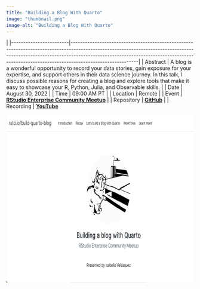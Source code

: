 ```yaml
---
title: "Building a Blog With Quarto"
image: "thumbnail.png"
image-alt: "Building a Blog With Quarto"
---
```


|
|------------------------|----------------------------------------------------------------------------------------------------------------------------------------------------------------------------------------------------------------------------------------------------------------------|
| Abstract               | A blog is a wonderful opportunity to record your data stories, gain exposure for your expertise, and support others in their data science journey. In this talk, I discuss possible reasons for creating a blog and explore tools that make it easy to showcase your R, Python, Julia, and Observable skills. |
| Date                   | August 30, 2022                                                                                                                                                                                                                                                     |
| Time                   | 09:00 AM PT                                                                                                                                                                                                                                                            |
| Location               | Remote                                                                                                                                                                                                                                                               |
| Event                  | [**RStudio Enterprise Community Meetup**](https://www.meetup.com/rstudio-enterprise-community-meetup/events/287019963/)                                                                                                                                                                  |
| Repository             | [**GitHub**](https://github.com/ivelasq/2022-08-30_building-a-blog-with-quarto)                                                                                                                                                                                           |
| Recording              | [**YouTube**](https://www.youtube.com/watch?v=CVcvXfRyfE0)                        

<center>
<a href="https://ivelasq.quarto.pub/building-a-blog-with-quarto/"><img src="thumbnail2.png" target="_blank" style="width:800px;height:450px;"></a>
</center>